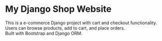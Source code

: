 # My Django Shop Website

This is a e-commerce Django project with cart and checkout functionality.  
Users can browse products, add to cart, and place orders.  
Built with Bootstrap and Django ORM.
